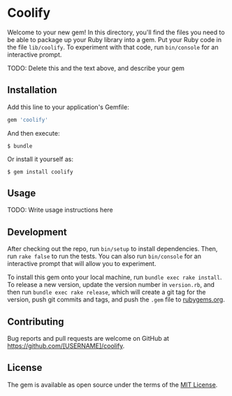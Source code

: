 # Coolify

Welcome to your new gem! In this directory, you'll find the files you need to be able to package up your Ruby library into a gem. Put your Ruby code in the file `lib/coolify`. To experiment with that code, run `bin/console` for an interactive prompt.

TODO: Delete this and the text above, and describe your gem

## Installation

Add this line to your application's Gemfile:

```ruby
gem 'coolify'
```

And then execute:

    $ bundle

Or install it yourself as:

    $ gem install coolify

## Usage

TODO: Write usage instructions here

## Development

After checking out the repo, run `bin/setup` to install dependencies. Then, run `rake false` to run the tests. You can also run `bin/console` for an interactive prompt that will allow you to experiment.

To install this gem onto your local machine, run `bundle exec rake install`. To release a new version, update the version number in `version.rb`, and then run `bundle exec rake release`, which will create a git tag for the version, push git commits and tags, and push the `.gem` file to [rubygems.org](https://rubygems.org).

## Contributing

Bug reports and pull requests are welcome on GitHub at https://github.com/[USERNAME]/coolify.


## License

The gem is available as open source under the terms of the [MIT License](http://opensource.org/licenses/MIT).


